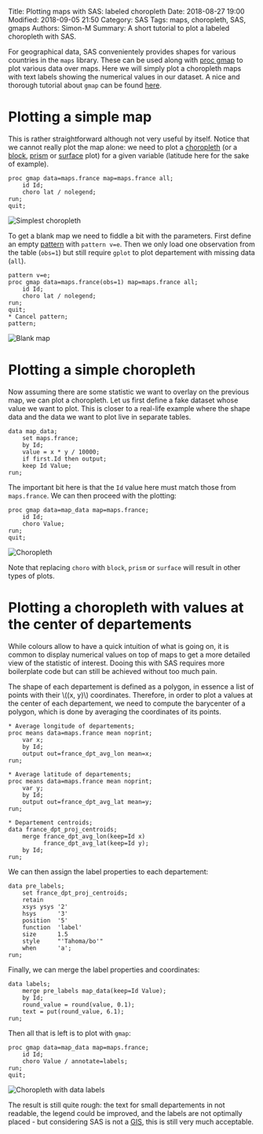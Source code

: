 Title: Plotting maps with SAS: labeled choropleth
Date: 2018-08-27 19:00
Modified: 2018-09-05 21:50
Category: SAS
Tags: maps, choropleth, SAS, gmaps
Authors: Simon-M
Summary: A short tutorial to plot a labeled choropleth with SAS.

For geographical data, SAS convenientely provides shapes for various countries in the `maps` library.
These can be used along with
[proc gmap](http://support.sas.com/documentation/cdl/en/graphref/63022/HTML/default/viewer.htm#gmap-proc-statement.htm)
to plot various data over maps.
Here we will simply plot a choropleth maps with text labels showing the numerical values in our dataset.
A nice and thorough tutorial about `gmap` can be found [here](http://www2.sas.com/proceedings/sugi29/251-29.pdf).


# Plotting a simple map
This is rather straightforward although not very useful by itself.
Notice that we cannot really plot the map alone: we need to plot a
[choropleth](https://support.sas.com/documentation/cdl/en/graphref/63022/HTML/default/viewer.htm#gmap-choro-statement.htm)
(or a [block](https://support.sas.com/documentation/cdl/en/graphref/63022/HTML/default/viewer.htm#gmap-block-statement.htm),
[prism](https://support.sas.com/documentation/cdl/en/graphref/63022/HTML/default/viewer.htm#gmap-prism-statement.htm) or
[surface](https://support.sas.com/documentation/cdl/en/graphref/63022/HTML/default/viewer.htm#gmap-surface-statement.htm)
 plot) for a given variable (latitude here for the sake of example).

```sas
proc gmap data=maps.france map=maps.france all;
    id Id;
    choro lat / nolegend;
run;
quit;
```

![Simplest choropleth](content/plotting_maps_with_sas/gmap.png)

To get a blank map we need to fiddle a bit with the parameters.
First define an empty
[pattern](http://support.sas.com/documentation/cdl/en/graphref/63022/HTML/default/viewer.htm#patternchap.htm)
with `pattern v=e`.
Then we only load one observation from the table (`obs=1`) but still require `gplot` to plot
departement with missing data (`all`).

```sas
pattern v=e;
proc gmap data=maps.france(obs=1) map=maps.france all;
    id Id;
    choro lat / nolegend;
run;
quit;
* Cancel pattern;
pattern;
```

![Blank map](content/plotting_maps_with_sas/gmap1.png)

# Plotting a simple choropleth
Now assuming there are some statistic we want to overlay on the previous map, we can plot a choropleth. Let us first define a fake dataset whose value we want to plot. This is closer to a real-life example where the shape data and the data we want to plot live in separate tables.

```sas
data map_data;
    set maps.france;
    by Id;
    value = x * y / 10000;
    if first.Id then output;
    keep Id Value;
run;
```
The important bit here is that the `Id` value here must match those from `maps.france`.
We can then proceed with the plotting:

```sas
proc gmap data=map_data map=maps.france;
    id Id;
    choro Value;
run;
quit;
```

![Choropleth](content/plotting_maps_with_sas/gmap2.png)

Note that replacing `choro` with `block`, `prism` or `surface` will result in other types of plots.


# Plotting a choropleth with values at the center of departements
While colours allow to have a quick intuition of what is going on, it is common to display numerical
values on top of maps to get a more detailed view of the statistic of interest. Dooing this with SAS
requires more boilerplate code but can still be achieved without too much pain.

The shape of each departement is defined as a polygon, in essence a
list of points with their \\((x, y)\\) coordinates.
Therefore, in order to plot a values at the center of each departement, we need to
compute the barycenter of a polygon, which is done by averaging the coordinates of
its points.

```sas
* Average longitude of departements;
proc means data=maps.france mean noprint;
    var x;
    by Id;
    output out=france_dpt_avg_lon mean=x;
run;

* Average latitude of departements;
proc means data=maps.france mean noprint;
    var y;
    by Id;
    output out=france_dpt_avg_lat mean=y;
run;

* Departement centroids;
data france_dpt_proj_centroids;
    merge france_dpt_avg_lon(keep=Id x)
          france_dpt_avg_lat(keep=Id y);
    by Id;
run;
```

We can then assign the label properties to each departement:

```sas
data pre_labels;
    set france_dpt_proj_centroids;
    retain
    xsys ysys '2'
    hsys      '3'
    position  '5'
    function  'label'
    size      1.5
    style     "'Tahoma/bo'"
    when      'a';
run;
```

Finally, we can merge the label properties and coordinates:

```sas
data labels;
	merge pre_labels map_data(keep=Id Value);
	by Id;
	round_value = round(value, 0.1);
	text = put(round_value, 6.1);
run;
```
Then all that is left is to plot with `gmap`:

```sas
proc gmap data=map_data map=maps.france;
	id Id;
	choro Value / annotate=labels;
run;
quit;
```

![Choropleth with data labels](content/plotting_maps_with_sas/gmap15.png)

The result is still quite rough: the text for small departements in not readable,
the legend could be improved, and the labels are not optimally placed - but considering
SAS is not a [GIS](en.wikipedia.org/wiki/Geographic_information_system), this is still
very much acceptable.
